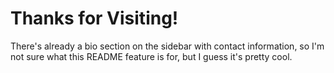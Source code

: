 # Thanks for Visiting!
There's already a bio section on the sidebar with contact information,
so I'm not sure what this README feature is for,
but I guess it's pretty cool.
